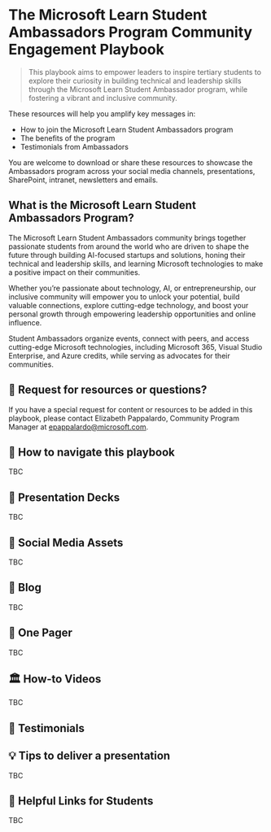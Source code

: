 # The Microsoft Learn Student Ambassadors Program Community Engagement Playbook 

> This playbook aims to empower leaders to inspire tertiary students to explore their curiosity in building technical and leadership skills through the Microsoft Learn Student Ambassador program, while fostering a vibrant and inclusive community.
>
These resources will help you amplify key messages in: 

- How to join the Microsoft Learn Student Ambassadors program 
- The benefits of the program 
- Testimonials from Ambassadors  

You are welcome to download or share these resources to showcase the Ambassadors program across your social media channels, presentations, SharePoint, intranet, newsletters and emails.  
 
## What is the Microsoft Learn Student Ambassadors Program?

The Microsoft Learn Student Ambassadors community brings together passionate students from around the world who are driven to shape the future through building AI-focused startups and solutions, honing their technical and leadership skills, and learning Microsoft technologies to make a positive impact on their communities.   

Whether you’re passionate about technology, AI, or entrepreneurship, our inclusive community will empower you to unlock your potential, build valuable connections, explore cutting-edge technology, and boost your personal growth through empowering leadership opportunities and online influence.   

 
Student Ambassadors organize events, connect with peers, and access cutting-edge Microsoft technologies, including Microsoft 365, Visual Studio Enterprise, and Azure credits, while serving as advocates for their communities. 


## 🧠 Request for resources or questions?  

If you have a special request for content or resources to be added in this playbook, please contact Elizabeth Pappalardo, Community Program Manager at epappalardo@microsoft.com.

## 🧭 How to navigate this playbook
TBC

## 🎒 Presentation Decks 
TBC

## 📢 Social Media Assets 
TBC

## 📝 Blog 
TBC

## 🚀 One Pager
TBC

## 🏛️ How-to Videos
TBC

## 🌟 Testimonials 

## 💡 Tips to deliver a presentation 
TBC

## 🔗 Helpful Links for Students
TBC


